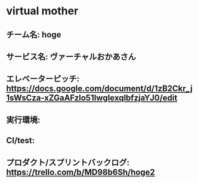 # virtual mother
## チーム名:  hoge  
## サービス名:  ヴァーチャルおかあさん  
## エレベーターピッチ:  https://docs.google.com/document/d/1zB2Ckr_j1sWsCza-xZGaAFzlo51IwgIexqlbfzjaYJ0/edit  
## 実行環境:  
## CI/test:  
## プロダクト/スプリントバックログ:  https://trello.com/b/MD98b6Sh/hoge2
